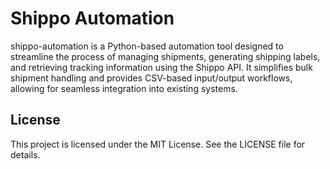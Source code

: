 # Shippo Automation

shippo-automation is a Python-based automation tool designed to streamline the process of managing shipments, generating shipping labels, and retrieving tracking information using the Shippo API. It simplifies bulk shipment handling and provides CSV-based input/output workflows, allowing for seamless integration into existing systems.



## License

This project is licensed under the MIT License. See the LICENSE file for details.